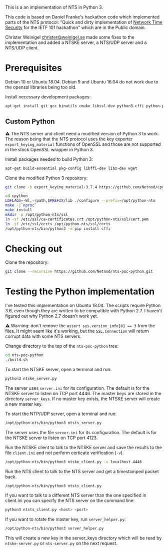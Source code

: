 This is a an implementation of NTS in Python 3.

This code is based on Daniel Franke's hackathon code which implemented
parts of the NTS protocol: "Quick and dirty implementation of [Network
Time Security](https://github.com/dfoxfranke/nts) for the IETF 101
hackathon" which are in the Public domain.

Christer Weinigel <christer@weinigel.se> made some fixes to the
implementation and added a NTSKE server, a NTS/UDP server and a
NTS/UDP client.

Prerequisites
=============

Debian 10 or Ubuntu 18.04.  Debian 9 and Ubuntu 16.04 do not work due
to the openssl libraries being too old.

Install necessary development packages:

```sh
apt-get install git gcc binutils cmake libssl-dev python3-cffi python-pyopenssl
```

Custom Python
-------------

⚠️ The NTS server and client need a modified version of Python 3 to work.
The reason being that the NTS protocol uses the key exporter `export_keying_material` 
functions of OpenSSL and those are not supported in the stock OpenSSL
wrapper in Python 3.

Install packages needed to build Python 3:

```sh
apt-get build-essential pkg-config libffi-dev libz-dev wget
```

Clone the modified Python 3 repository:

```sh
git clone -b export_keying_material-3.7.4 https://github.com/Netnod/cpython.git

cd cpython
LDFLAGS=-Wl,-rpath,$PREFIX/lib ./configure --prefix=/opt/python-nts
make -j`nproc`
make install
mkdir -p /opt/python-nts/ssl
ln -sf /etc/ssl/ca-certificates.crt /opt/python-nts/ssl/cert.pem
ln -sf /etc/ssl/certs /opt/python-nts/ssl/certs
/opt/python-nts/bin/python3 -m pip install cffi
```

Checking out
============

Clone the repository:

```sh
git clone --recursive https://github.com/Netnod/nts-poc-python.git
```

Testing the Python implementation
=================================

I've tested this implementation on Ubuntu 18.04.  The scripts require
Python 3.6, even though they are written to be compatible with Python
2.7.  I haven't figured out why Python 2.7 doesn't work yet.

⚠️ Warning: don't remove the `assert sys.version_info[0] == 3` from the
files.  It might seem like it's working, but the `SSL.Connection` will
return corrupt data with some NTS servers.

Change directory to the top of the `nts-poc-python` tree:

```sh
cd nts-poc-python
./build.sh
```

To start the NTSKE server, open a terminal and run:

```sh
python3 ntske_server.py
```

The server uses `server.ini` for its configuration.  The default is for
the NTSKE server to listen on TCP port 4446.  The master keys are
stored in the directory `server_keys`.  If no master key exists, the
NTSKE server will create a new master key.

To start the NTP/UDP server, open a terminal and run:

```sh
/opt/python-nts/bin/python3 ntsts_server.py
```

The server uses the file `server.ini` for its configuration.  The
default is for the NTSKE server to listen on TCP port 4123.

Run the NTSKE client to talk to the NTSKE server and save the results
to the file `client.ini` and not perform certicate verification (`-v`).

```sh
/opt/python-nts/bin/python3 ntske_client.py -v localhost 4446
```

Run the NTS client to talk to the NTS server and get a timestamped
packet back.

```sh
/opt/python-nts/bin/python3 ntsts_client.py
```

If you want to talk to a different NTS server than the one specified
in client.ini you can specify the NTS server on the command line:

```sh
python3 ntsts_client.py <host> <port>
```

If you want to rotate the master key, run `server_helper.py`:

```sh
/opt/python-nts/bin/python3 server_helper.py
```

This will create a new key in the server_keys directory which will be
read by `ntske-server.py` or `nts-server.py` on the next request.
